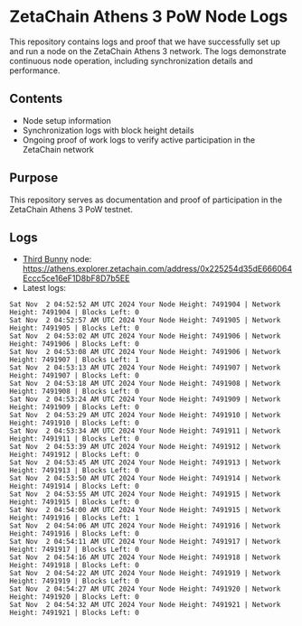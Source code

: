 # ZetaChain Athens 3 PoW Node Logs
This repository contains logs and proof that we have successfully set up and run a node on the ZetaChain Athens 3 network. The logs demonstrate continuous node operation, including synchronization details and performance.

## Contents
- Node setup information
- Synchronization logs with block height details
- Ongoing proof of work logs to verify active participation in the ZetaChain network

## Purpose
This repository serves as documentation and proof of participation in the ZetaChain Athens 3 PoW testnet.

## Logs

- [Third Bunny](https://thirdbunny.xyz/) node: https://athens.explorer.zetachain.com/address/0x225254d35dE666064Eccc5ce16eF1D8bF8D7b5EE
- Latest logs:
```
Sat Nov  2 04:52:52 AM UTC 2024 Your Node Height: 7491904 | Network Height: 7491904 | Blocks Left: 0
Sat Nov  2 04:52:57 AM UTC 2024 Your Node Height: 7491905 | Network Height: 7491905 | Blocks Left: 0
Sat Nov  2 04:53:02 AM UTC 2024 Your Node Height: 7491906 | Network Height: 7491906 | Blocks Left: 0
Sat Nov  2 04:53:08 AM UTC 2024 Your Node Height: 7491906 | Network Height: 7491907 | Blocks Left: 1
Sat Nov  2 04:53:13 AM UTC 2024 Your Node Height: 7491907 | Network Height: 7491907 | Blocks Left: 0
Sat Nov  2 04:53:18 AM UTC 2024 Your Node Height: 7491908 | Network Height: 7491908 | Blocks Left: 0
Sat Nov  2 04:53:24 AM UTC 2024 Your Node Height: 7491909 | Network Height: 7491909 | Blocks Left: 0
Sat Nov  2 04:53:29 AM UTC 2024 Your Node Height: 7491910 | Network Height: 7491910 | Blocks Left: 0
Sat Nov  2 04:53:34 AM UTC 2024 Your Node Height: 7491911 | Network Height: 7491911 | Blocks Left: 0
Sat Nov  2 04:53:39 AM UTC 2024 Your Node Height: 7491912 | Network Height: 7491912 | Blocks Left: 0
Sat Nov  2 04:53:45 AM UTC 2024 Your Node Height: 7491913 | Network Height: 7491913 | Blocks Left: 0
Sat Nov  2 04:53:50 AM UTC 2024 Your Node Height: 7491914 | Network Height: 7491914 | Blocks Left: 0
Sat Nov  2 04:53:55 AM UTC 2024 Your Node Height: 7491915 | Network Height: 7491915 | Blocks Left: 0
Sat Nov  2 04:54:00 AM UTC 2024 Your Node Height: 7491915 | Network Height: 7491916 | Blocks Left: 1
Sat Nov  2 04:54:06 AM UTC 2024 Your Node Height: 7491916 | Network Height: 7491916 | Blocks Left: 0
Sat Nov  2 04:54:11 AM UTC 2024 Your Node Height: 7491917 | Network Height: 7491917 | Blocks Left: 0
Sat Nov  2 04:54:16 AM UTC 2024 Your Node Height: 7491918 | Network Height: 7491918 | Blocks Left: 0
Sat Nov  2 04:54:22 AM UTC 2024 Your Node Height: 7491919 | Network Height: 7491919 | Blocks Left: 0
Sat Nov  2 04:54:27 AM UTC 2024 Your Node Height: 7491920 | Network Height: 7491920 | Blocks Left: 0
Sat Nov  2 04:54:32 AM UTC 2024 Your Node Height: 7491921 | Network Height: 7491921 | Blocks Left: 0
```
